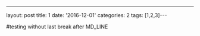 ---
layout: post
title: 1
date: '2016-12-01'
categories: 2
tags: [1,2,3]---

#testing without last break after MD_LINE

